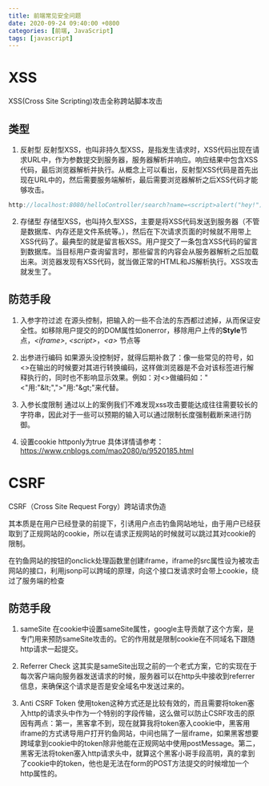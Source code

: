 ```yaml
---
title: 前端常见安全问题
date: 2020-09-24 09:40:00 +0800
categories: [前端, JavaScript]
tags: [javascript]
---
```


# XSS

XSS(Cross Site Scripting)攻击全称跨站脚本攻击

## 类型

1. 反射型
反射型XSS，也叫非持久型XSS，是指发生请求时，XSS代码出现在请求URL中，作为参数提交到服务器，服务器解析并响应。响应结果中包含XSS代码，最后浏览器解析并执行。从概念上可以看出，反射型XSS代码是首先出现在URL中的，然后需要服务端解析，最后需要浏览器解析之后XSS代码才能够攻击。

```js
http://localhost:8080/helloController/search?name=<script>alert("hey!")</script>
```

2. 存储型
存储型XSS，也叫持久型XSS，主要是将XSS代码发送到服务器（不管是数据库、内存还是文件系统等。），然后在下次请求页面的时候就不用带上XSS代码了。最典型的就是留言板XSS。用户提交了一条包含XSS代码的留言到数据库。当目标用户查询留言时，那些留言的内容会从服务器解析之后加载出来。浏览器发现有XSS代码，就当做正常的HTML和JS解析执行。XSS攻击就发生了。

## 防范手段

1. 入参字符过滤
在源头控制，把输入的一些不合法的东西都过滤掉，从而保证安全性。如移除用户提交的的DOM属性如onerror，移除用户上传的**Style**节点，*\<iframe>*, *\<script>*，*\<a>* 节点等

2. 出参进行编码
如果源头没控制好，就得后期补救了：像一些常见的符号，如<>在输出的时候要对其进行转换编码，这样做浏览器是不会对该标签进行解释执行的，同时也不影响显示效果。例如：对<>做编码如："<"用:"\&lt;",">"用:"\&gt;"来代替。

3. 入参长度限制
通过以上的案例我们不难发现xss攻击要能达成往往需要较长的字符串，因此对于一些可以预期的输入可以通过限制长度强制截断来进行防御。

4. 设置cookie httponly为true
具体详情请参考：https://www.cnblogs.com/mao2080/p/9520185.html

# CSRF

CSRF（Cross Site Request Forgy）跨站请求伪造

其本质是在用户已经登录的前提下，引诱用户点击钓鱼网站地址，由于用户已经获取到了正规网站的cookie，所以在请求正规网站的时候就可以跳过其对cookie的限制。

在钓鱼网站的按钮的onclick处理函数里创建iframe，iframe的src属性设为被攻击网站的接口，利用jsonp可以跨域的原理，向这个接口发请求时会带上cookie，绕过了服务端的检查

## 防范手段

1. sameSite
在cookie中设置sameSite属性，google主导贡献了这个方案，是专门用来预防sameSite攻击的。它的作用就是限制cookie在不同域名下跟随http请求一起提交。

2. Referrer Check
这其实是sameSite出现之前的一个老式方案，它的实现在于每次客户端向服务器发送请求的时候，服务器可以在http头中接收到referrer信息，来确保这个请求是否是安全域名中发送过来的。

3. Anti CSRF Token
使用token这种方式还是比较有效的，而且需要将token塞入http的请求头中作为一个特别的字段传输，这么做可以防止CSRF攻击的原因有两点：第一，黑客拿不到，现在就算我将token塞入cookie中，黑客用iframe的方式诱导用户打开钓鱼网站，中间也隔了一层iframe，如果黑客想要跨域拿到cookie中的token除非他能在正规网站中使用postMessage。第二，黑客无法将token塞入http请求头中，就算这个黑客小哥手段高明，真的拿到了cookie中的token，他也是无法在form的POST方法提交的时候增加一个http属性的。